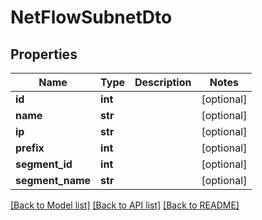 # NetFlowSubnetDto

## Properties
Name | Type | Description | Notes
------------ | ------------- | ------------- | -------------
**id** | **int** |  | [optional] 
**name** | **str** |  | [optional] 
**ip** | **str** |  | [optional] 
**prefix** | **int** |  | [optional] 
**segment_id** | **int** |  | [optional] 
**segment_name** | **str** |  | [optional] 

[[Back to Model list]](../README.md#documentation-for-models) [[Back to API list]](../README.md#documentation-for-api-endpoints) [[Back to README]](../README.md)

